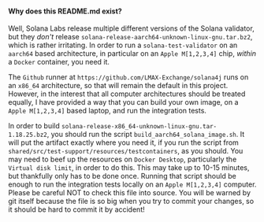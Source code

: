 #### Why does this README.md exist?

Well, Solana Labs release multiple different versions of the Solana validator, but they _don't_ release
 `solana-release-aarch64-unknown-linux-gnu.tar.bz2`, which is rather irritating. In order
to run a `solana-test-validator` on an `aarch64` based architecture, 
in particular on an `Apple M[1,2,3,4]` chip, _within_ a `Docker` container, you need it.  

The `Github` runner at `https://github.com/LMAX-Exchange/solana4j` runs on an `x86_64` architecture, so that will remain the default in this project. However, 
in the interest that all computer architectures should be treated equally, I have provided a way that you can build your own
image, on a `Apple M[1,2,3,4]` based laptop, and run the integration tests.

In order to build `solana-release-x86_64-unknown-linux-gnu.tar-1.18.25.bz2`, you should run the script `build_aarch64_solana_image.sh`. It will put the artifact exactly where you need
it, if you run the script from `shared/src/test-support/resources/testcontainers`, as you should. You may need to beef up the resources on 
`Docker Desktop`, particularly the `Virtual disk limit`, in order to do this. This may take up to 10-15 minutes, but thankfully only has to be done once.
Running that script should be enough to run the integration tests locally on an `Apple M[1,2,3,4]` computer. Please be careful NOT to check 
this file into source. You will be warned by git itself because the file is so big when you try to commit your changes, so it should be hard to commit it by accident!